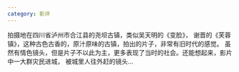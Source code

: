 ```yaml
---
category: 影评
---
```

拍摄地在四川省泸州市合江县的尧坝古镇，类似吴天明的《变脸》，
谢晋的《芙蓉镇》，这种古色古香的，原汁原味的古镇，拍出的片子，非常有旧时代的感觉。
虽然有情色镜头，但是片子不以此为主，更多表现了当时的社会。还能想起来，影片中一大群灾民进城，
被城里人往外赶的镜头…
